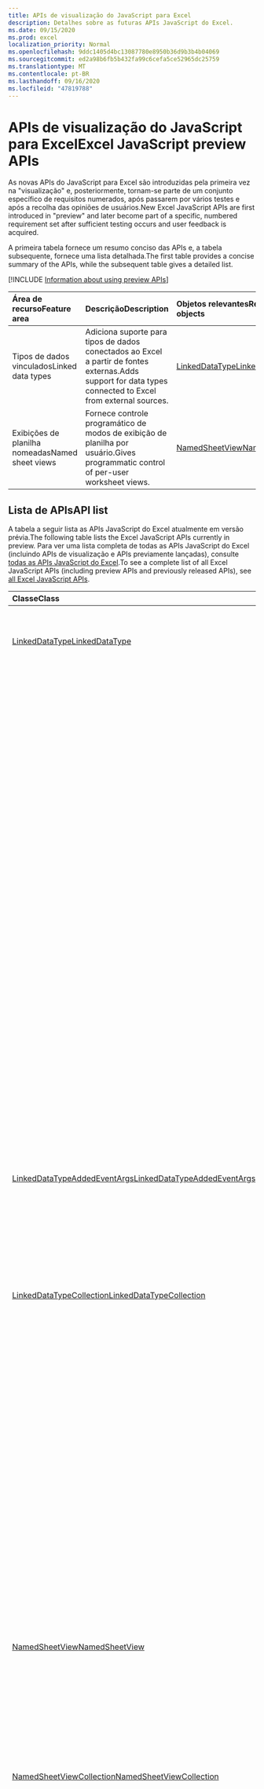 ```yaml
---
title: APIs de visualização do JavaScript para Excel
description: Detalhes sobre as futuras APIs JavaScript do Excel.
ms.date: 09/15/2020
ms.prod: excel
localization_priority: Normal
ms.openlocfilehash: 9ddc1405d4bc13087780e8950b36d9b3b4b04069
ms.sourcegitcommit: ed2a98b6fb5b432fa99c6cefa5ce52965dc25759
ms.translationtype: MT
ms.contentlocale: pt-BR
ms.lasthandoff: 09/16/2020
ms.locfileid: "47819788"
---
```

# <a name="excel-javascript-preview-apis"></a><span data-ttu-id="e9eeb-103">APIs de visualização do JavaScript para Excel</span><span class="sxs-lookup"><span data-stu-id="e9eeb-103">Excel JavaScript preview APIs</span></span>

<span data-ttu-id="e9eeb-104">As novas APIs do JavaScript para Excel são introduzidas pela primeira vez na "visualização" e, posteriormente, tornam-se parte de um conjunto específico de requisitos numerados, após passarem por vários testes e após a recolha das opiniões de usuários.</span><span class="sxs-lookup"><span data-stu-id="e9eeb-104">New Excel JavaScript APIs are first introduced in "preview" and later become part of a specific, numbered requirement set after sufficient testing occurs and user feedback is acquired.</span></span>

<span data-ttu-id="e9eeb-105">A primeira tabela fornece um resumo conciso das APIs e, a tabela subsequente, fornece uma lista detalhada.</span><span class="sxs-lookup"><span data-stu-id="e9eeb-105">The first table provides a concise summary of the APIs, while the subsequent table gives a detailed list.</span></span>

[!INCLUDE [Information about using preview APIs](../../includes/using-preview-apis-host.md)]

| <span data-ttu-id="e9eeb-106">Área de recurso</span><span class="sxs-lookup"><span data-stu-id="e9eeb-106">Feature area</span></span> | <span data-ttu-id="e9eeb-107">Descrição</span><span class="sxs-lookup"><span data-stu-id="e9eeb-107">Description</span></span> | <span data-ttu-id="e9eeb-108">Objetos relevantes</span><span class="sxs-lookup"><span data-stu-id="e9eeb-108">Relevant objects</span></span> |
|:--- |:--- |:--- |
| <span data-ttu-id="e9eeb-109">Tipos de dados vinculados</span><span class="sxs-lookup"><span data-stu-id="e9eeb-109">Linked data types</span></span> | <span data-ttu-id="e9eeb-110">Adiciona suporte para tipos de dados conectados ao Excel a partir de fontes externas.</span><span class="sxs-lookup"><span data-stu-id="e9eeb-110">Adds support for data types connected to Excel from external sources.</span></span> | [<span data-ttu-id="e9eeb-111">LinkedDataType</span><span class="sxs-lookup"><span data-stu-id="e9eeb-111">LinkedDataType</span></span>](/javascript/api/excel/excel.linkeddatatype)|
| <span data-ttu-id="e9eeb-112">Exibições de planilha nomeadas</span><span class="sxs-lookup"><span data-stu-id="e9eeb-112">Named sheet views</span></span> | <span data-ttu-id="e9eeb-113">Fornece controle programático de modos de exibição de planilha por usuário.</span><span class="sxs-lookup"><span data-stu-id="e9eeb-113">Gives programmatic control of per-user worksheet views.</span></span> | [<span data-ttu-id="e9eeb-114">NamedSheetView</span><span class="sxs-lookup"><span data-stu-id="e9eeb-114">NamedSheetView</span></span>](/javascript/api/excel/excel.namedsheetview) |

## <a name="api-list"></a><span data-ttu-id="e9eeb-115">Lista de APIs</span><span class="sxs-lookup"><span data-stu-id="e9eeb-115">API list</span></span>

<span data-ttu-id="e9eeb-116">A tabela a seguir lista as APIs JavaScript do Excel atualmente em versão prévia.</span><span class="sxs-lookup"><span data-stu-id="e9eeb-116">The following table lists the Excel JavaScript APIs currently in preview.</span></span> <span data-ttu-id="e9eeb-117">Para ver uma lista completa de todas as APIs JavaScript do Excel (incluindo APIs de visualização e APIs previamente lançadas), consulte [todas as APIs JavaScript do Excel](/javascript/api/excel?view=excel-js-preview&preserve-view=true).</span><span class="sxs-lookup"><span data-stu-id="e9eeb-117">To see a complete list of all Excel JavaScript APIs (including preview APIs and previously released APIs), see [all Excel JavaScript APIs](/javascript/api/excel?view=excel-js-preview&preserve-view=true).</span></span>

| <span data-ttu-id="e9eeb-118">Classe</span><span class="sxs-lookup"><span data-stu-id="e9eeb-118">Class</span></span> | <span data-ttu-id="e9eeb-119">Campos</span><span class="sxs-lookup"><span data-stu-id="e9eeb-119">Fields</span></span> | <span data-ttu-id="e9eeb-120">Descrição</span><span class="sxs-lookup"><span data-stu-id="e9eeb-120">Description</span></span> |
|:---|:---|:---|
|[<span data-ttu-id="e9eeb-121">LinkedDataType</span><span class="sxs-lookup"><span data-stu-id="e9eeb-121">LinkedDataType</span></span>](/javascript/api/excel/excel.linkeddatatype)|[<span data-ttu-id="e9eeb-122">DataProvider</span><span class="sxs-lookup"><span data-stu-id="e9eeb-122">dataProvider</span></span>](/javascript/api/excel/excel.linkeddatatype#dataprovider)|<span data-ttu-id="e9eeb-123">O nome do provedor de dados para o tipo de dados vinculados.</span><span class="sxs-lookup"><span data-stu-id="e9eeb-123">The name of the data provider for the linked data type.</span></span> <span data-ttu-id="e9eeb-124">Isso pode ser alterado quando as informações são recuperadas do serviço.</span><span class="sxs-lookup"><span data-stu-id="e9eeb-124">This may change when information is retrieved from the service.</span></span>|
||[<span data-ttu-id="e9eeb-125">lastRefreshed</span><span class="sxs-lookup"><span data-stu-id="e9eeb-125">lastRefreshed</span></span>](/javascript/api/excel/excel.linkeddatatype#lastrefreshed)|<span data-ttu-id="e9eeb-126">A data e a hora da zona de tempo local desde que a pasta de trabalho foi aberta quando o tipo de dados vinculados foi atualizado pela última vez.</span><span class="sxs-lookup"><span data-stu-id="e9eeb-126">The local time-zone date and time since the workbook was opened when the linked data type was last refreshed.</span></span>|
||[<span data-ttu-id="e9eeb-127">name</span><span class="sxs-lookup"><span data-stu-id="e9eeb-127">name</span></span>](/javascript/api/excel/excel.linkeddatatype#name)|<span data-ttu-id="e9eeb-128">O nome do tipo de dados vinculados.</span><span class="sxs-lookup"><span data-stu-id="e9eeb-128">The name of the linked data type.</span></span> <span data-ttu-id="e9eeb-129">Isso pode ser alterado quando as informações são recuperadas do serviço.</span><span class="sxs-lookup"><span data-stu-id="e9eeb-129">This may change when information is retrieved from the service.</span></span>|
||[<span data-ttu-id="e9eeb-130">periodicRefreshInterval</span><span class="sxs-lookup"><span data-stu-id="e9eeb-130">periodicRefreshInterval</span></span>](/javascript/api/excel/excel.linkeddatatype#periodicrefreshinterval)|<span data-ttu-id="e9eeb-131">A frequência, em segundos, em que o tipo de dados vinculado é atualizado, se `refreshMode` estiver definido como "periódico".</span><span class="sxs-lookup"><span data-stu-id="e9eeb-131">The frequency, in seconds, at which the linked data type is refreshed if `refreshMode` is set to "Periodic".</span></span>|
||[<span data-ttu-id="e9eeb-132">RefreshMode</span><span class="sxs-lookup"><span data-stu-id="e9eeb-132">refreshMode</span></span>](/javascript/api/excel/excel.linkeddatatype#refreshmode)|<span data-ttu-id="e9eeb-133">O mecanismo pelo qual os dados para o tipo de dados vinculados são recuperados.</span><span class="sxs-lookup"><span data-stu-id="e9eeb-133">The mechanism by which the data for the linked data type is retrieved.</span></span>|
||[<span data-ttu-id="e9eeb-134">serviceId</span><span class="sxs-lookup"><span data-stu-id="e9eeb-134">serviceId</span></span>](/javascript/api/excel/excel.linkeddatatype#serviceid)|<span data-ttu-id="e9eeb-135">A identificação exclusiva do tipo de dados vinculados.</span><span class="sxs-lookup"><span data-stu-id="e9eeb-135">The unique id of the linked data type.</span></span>|
||[<span data-ttu-id="e9eeb-136">supportedRefreshModes</span><span class="sxs-lookup"><span data-stu-id="e9eeb-136">supportedRefreshModes</span></span>](/javascript/api/excel/excel.linkeddatatype#supportedrefreshmodes)|<span data-ttu-id="e9eeb-137">Retorna uma matriz com todos os modos de atualização compatíveis com o tipo de dados vinculados.</span><span class="sxs-lookup"><span data-stu-id="e9eeb-137">Returns an array with all the refresh modes supported by the linked data type.</span></span> <span data-ttu-id="e9eeb-138">O conteúdo da matriz pode ser alterado quando as informações são recuperadas do serviço.</span><span class="sxs-lookup"><span data-stu-id="e9eeb-138">The contents of the array may change when information is retrieved from the service.</span></span>|
||[<span data-ttu-id="e9eeb-139">requestRefresh()</span><span class="sxs-lookup"><span data-stu-id="e9eeb-139">requestRefresh()</span></span>](/javascript/api/excel/excel.linkeddatatype#requestrefresh--)|<span data-ttu-id="e9eeb-140">Faz uma solicitação para atualizar o tipo de dados vinculados.</span><span class="sxs-lookup"><span data-stu-id="e9eeb-140">Makes a request to refresh the linked data type.</span></span> <span data-ttu-id="e9eeb-141">Se o serviço estiver ocupado ou temporariamente inacessível, a solicitação não será atendida.</span><span class="sxs-lookup"><span data-stu-id="e9eeb-141">If the service is busy or otherwise temporarily inaccessible, the request will not be fulfilled.</span></span>|
||[<span data-ttu-id="e9eeb-142">requestSetRefreshMode (RefreshMode: Excel. LinkedDataTypeRefreshMode)</span><span class="sxs-lookup"><span data-stu-id="e9eeb-142">requestSetRefreshMode(refreshMode: Excel.LinkedDataTypeRefreshMode)</span></span>](/javascript/api/excel/excel.linkeddatatype#requestsetrefreshmode-refreshmode-)|<span data-ttu-id="e9eeb-143">Faz uma solicitação para alterar o modo de atualização para esse tipo de dados vinculados.</span><span class="sxs-lookup"><span data-stu-id="e9eeb-143">Makes a request to change the refresh mode for this linked data type.</span></span>|
|[<span data-ttu-id="e9eeb-144">LinkedDataTypeAddedEventArgs</span><span class="sxs-lookup"><span data-stu-id="e9eeb-144">LinkedDataTypeAddedEventArgs</span></span>](/javascript/api/excel/excel.linkeddatatypeaddedeventargs)|[<span data-ttu-id="e9eeb-145">serviceId</span><span class="sxs-lookup"><span data-stu-id="e9eeb-145">serviceId</span></span>](/javascript/api/excel/excel.linkeddatatypeaddedeventargs#serviceid)|<span data-ttu-id="e9eeb-146">A identificação exclusiva do novo tipo de dados vinculados.</span><span class="sxs-lookup"><span data-stu-id="e9eeb-146">The unique id of the new linked data type.</span></span>|
||[<span data-ttu-id="e9eeb-147">source</span><span class="sxs-lookup"><span data-stu-id="e9eeb-147">source</span></span>](/javascript/api/excel/excel.linkeddatatypeaddedeventargs#source)|<span data-ttu-id="e9eeb-148">Obtém a origem do evento.</span><span class="sxs-lookup"><span data-stu-id="e9eeb-148">Gets the source of the event.</span></span> <span data-ttu-id="e9eeb-149">Para saber detalhes, confira Excel.EventSource.</span><span class="sxs-lookup"><span data-stu-id="e9eeb-149">See Excel.EventSource for details.</span></span>|
||[<span data-ttu-id="e9eeb-150">tipo</span><span class="sxs-lookup"><span data-stu-id="e9eeb-150">type</span></span>](/javascript/api/excel/excel.linkeddatatypeaddedeventargs#type)|<span data-ttu-id="e9eeb-151">Obtém o tipo do evento.</span><span class="sxs-lookup"><span data-stu-id="e9eeb-151">Gets the type of the event.</span></span> <span data-ttu-id="e9eeb-152">Para saber detalhes, confira Excel.EventType.</span><span class="sxs-lookup"><span data-stu-id="e9eeb-152">See Excel.EventType for details.</span></span>|
|[<span data-ttu-id="e9eeb-153">LinkedDataTypeCollection</span><span class="sxs-lookup"><span data-stu-id="e9eeb-153">LinkedDataTypeCollection</span></span>](/javascript/api/excel/excel.linkeddatatypecollection)|[<span data-ttu-id="e9eeb-154">getCount()</span><span class="sxs-lookup"><span data-stu-id="e9eeb-154">getCount()</span></span>](/javascript/api/excel/excel.linkeddatatypecollection#getcount--)|<span data-ttu-id="e9eeb-155">Obtém o número de tipos de dados vinculados na coleção.</span><span class="sxs-lookup"><span data-stu-id="e9eeb-155">Gets the number of linked data types in the collection.</span></span>|
||[<span data-ttu-id="e9eeb-156">getItem (Key: Number)</span><span class="sxs-lookup"><span data-stu-id="e9eeb-156">getItem(key: number)</span></span>](/javascript/api/excel/excel.linkeddatatypecollection#getitem-key-)|<span data-ttu-id="e9eeb-157">Obtém um tipo de dados vinculado por ID de serviço.</span><span class="sxs-lookup"><span data-stu-id="e9eeb-157">Gets a linked data type by service id.</span></span>|
||[<span data-ttu-id="e9eeb-158">getItemAt(index: number)</span><span class="sxs-lookup"><span data-stu-id="e9eeb-158">getItemAt(index: number)</span></span>](/javascript/api/excel/excel.linkeddatatypecollection#getitemat-index-)|<span data-ttu-id="e9eeb-159">Obtém um tipo de dados vinculado por seu índice na coleção.</span><span class="sxs-lookup"><span data-stu-id="e9eeb-159">Gets a linked data type by its index in the collection.</span></span>|
||[<span data-ttu-id="e9eeb-160">getItemOrNullObject (Key: Number)</span><span class="sxs-lookup"><span data-stu-id="e9eeb-160">getItemOrNullObject(key: number)</span></span>](/javascript/api/excel/excel.linkeddatatypecollection#getitemornullobject-key-)|<span data-ttu-id="e9eeb-161">Obtém um tipo de dados vinculado por ID.</span><span class="sxs-lookup"><span data-stu-id="e9eeb-161">Gets a linked data type by ID.</span></span> <span data-ttu-id="e9eeb-162">Se o tipo de dados vinculado não existir, um objeto com sua `isNullObject` propriedade definida como `true` .</span><span class="sxs-lookup"><span data-stu-id="e9eeb-162">If the linked data type does not exist, an object with its `isNullObject` property set to `true`.</span></span> <span data-ttu-id="e9eeb-163">Para obter mais informações, consulte {@link https://docs.microsoft.com/office/dev/add-ins/develop/application-specific-api-model#ornullobject-methods-and-properties</span><span class="sxs-lookup"><span data-stu-id="e9eeb-163">For further information, see {@link https://docs.microsoft.com/office/dev/add-ins/develop/application-specific-api-model#ornullobject-methods-and-properties</span></span> | <span data-ttu-id="e9eeb-164">\* Métodos e propriedades do OrNullObject}.</span><span class="sxs-lookup"><span data-stu-id="e9eeb-164">\*OrNullObject methods and properties}.</span></span>|
||[<span data-ttu-id="e9eeb-165">items</span><span class="sxs-lookup"><span data-stu-id="e9eeb-165">items</span></span>](/javascript/api/excel/excel.linkeddatatypecollection#items)|<span data-ttu-id="e9eeb-166">Obtém os itens filhos carregados nesta coleção.</span><span class="sxs-lookup"><span data-stu-id="e9eeb-166">Gets the loaded child items in this collection.</span></span>|
||[<span data-ttu-id="e9eeb-167">requestRefreshAll()</span><span class="sxs-lookup"><span data-stu-id="e9eeb-167">requestRefreshAll()</span></span>](/javascript/api/excel/excel.linkeddatatypecollection#requestrefreshall--)|<span data-ttu-id="e9eeb-168">Faz uma solicitação para atualizar todos os tipos de dados vinculados na coleção.</span><span class="sxs-lookup"><span data-stu-id="e9eeb-168">Makes a request to refresh all the linked data types in the collection.</span></span>|
|[<span data-ttu-id="e9eeb-169">NamedSheetView</span><span class="sxs-lookup"><span data-stu-id="e9eeb-169">NamedSheetView</span></span>](/javascript/api/excel/excel.namedsheetview)|[<span data-ttu-id="e9eeb-170">activate()</span><span class="sxs-lookup"><span data-stu-id="e9eeb-170">activate()</span></span>](/javascript/api/excel/excel.namedsheetview#activate--)|<span data-ttu-id="e9eeb-171">Ativa este modo de exibição de planilha.</span><span class="sxs-lookup"><span data-stu-id="e9eeb-171">Activates this sheet view.</span></span> <span data-ttu-id="e9eeb-172">Isso equivale a usar "mudar para" na interface do usuário do Excel.</span><span class="sxs-lookup"><span data-stu-id="e9eeb-172">This is equivalent to using "Switch To" in the Excel UI.</span></span>|
||[<span data-ttu-id="e9eeb-173">delete()</span><span class="sxs-lookup"><span data-stu-id="e9eeb-173">delete()</span></span>](/javascript/api/excel/excel.namedsheetview#delete--)|<span data-ttu-id="e9eeb-174">Remove o modo de exibição de planilha da planilha.</span><span class="sxs-lookup"><span data-stu-id="e9eeb-174">Removes the sheet view from the worksheet.</span></span>|
||[<span data-ttu-id="e9eeb-175">Duplicate (Name?: String)</span><span class="sxs-lookup"><span data-stu-id="e9eeb-175">duplicate(name?: string)</span></span>](/javascript/api/excel/excel.namedsheetview#duplicate-name-)|<span data-ttu-id="e9eeb-176">Cria uma cópia deste modo de exibição de planilha.</span><span class="sxs-lookup"><span data-stu-id="e9eeb-176">Creates a copy of this sheet view.</span></span>|
||[<span data-ttu-id="e9eeb-177">name</span><span class="sxs-lookup"><span data-stu-id="e9eeb-177">name</span></span>](/javascript/api/excel/excel.namedsheetview#name)|<span data-ttu-id="e9eeb-178">Obtém ou define o nome do modo de exibição de planilha.</span><span class="sxs-lookup"><span data-stu-id="e9eeb-178">Gets or sets the name of the sheet view.</span></span>|
|[<span data-ttu-id="e9eeb-179">NamedSheetViewCollection</span><span class="sxs-lookup"><span data-stu-id="e9eeb-179">NamedSheetViewCollection</span></span>](/javascript/api/excel/excel.namedsheetviewcollection)|[<span data-ttu-id="e9eeb-180">add(name: string)</span><span class="sxs-lookup"><span data-stu-id="e9eeb-180">add(name: string)</span></span>](/javascript/api/excel/excel.namedsheetviewcollection#add-name-)|<span data-ttu-id="e9eeb-181">Cria um novo modo de exibição de planilha com o nome fornecido.</span><span class="sxs-lookup"><span data-stu-id="e9eeb-181">Creates a new sheet view with the given name.</span></span>|
||[<span data-ttu-id="e9eeb-182">enterTemporary()</span><span class="sxs-lookup"><span data-stu-id="e9eeb-182">enterTemporary()</span></span>](/javascript/api/excel/excel.namedsheetviewcollection#entertemporary--)|<span data-ttu-id="e9eeb-183">Cria e ativa um novo modo de exibição de planilha temporária.</span><span class="sxs-lookup"><span data-stu-id="e9eeb-183">Creates and activates a new temporary sheet view.</span></span>|
||[<span data-ttu-id="e9eeb-184">Exit ()</span><span class="sxs-lookup"><span data-stu-id="e9eeb-184">exit()</span></span>](/javascript/api/excel/excel.namedsheetviewcollection#exit--)|<span data-ttu-id="e9eeb-185">Sai do modo de exibição de planilha ativo no momento.</span><span class="sxs-lookup"><span data-stu-id="e9eeb-185">Exits the currently active sheet view.</span></span>|
||[<span data-ttu-id="e9eeb-186">getactive ()</span><span class="sxs-lookup"><span data-stu-id="e9eeb-186">getActive()</span></span>](/javascript/api/excel/excel.namedsheetviewcollection#getactive--)|<span data-ttu-id="e9eeb-187">Obtém o modo de exibição de planilha atualmente ativo da planilha.</span><span class="sxs-lookup"><span data-stu-id="e9eeb-187">Gets the worksheet's currently active sheet view.</span></span>|
||[<span data-ttu-id="e9eeb-188">getCount()</span><span class="sxs-lookup"><span data-stu-id="e9eeb-188">getCount()</span></span>](/javascript/api/excel/excel.namedsheetviewcollection#getcount--)|<span data-ttu-id="e9eeb-189">Obtém o número de modos de exibição de planilha nesta planilha.</span><span class="sxs-lookup"><span data-stu-id="e9eeb-189">Gets the number of sheet views in this worksheet.</span></span>|
||[<span data-ttu-id="e9eeb-190">getItem(key: string)</span><span class="sxs-lookup"><span data-stu-id="e9eeb-190">getItem(key: string)</span></span>](/javascript/api/excel/excel.namedsheetviewcollection#getitem-key-)|<span data-ttu-id="e9eeb-191">Obtém um modo de exibição de planilha usando seu nome.</span><span class="sxs-lookup"><span data-stu-id="e9eeb-191">Gets a sheet view using its name.</span></span>|
||[<span data-ttu-id="e9eeb-192">getItemAt(index: number)</span><span class="sxs-lookup"><span data-stu-id="e9eeb-192">getItemAt(index: number)</span></span>](/javascript/api/excel/excel.namedsheetviewcollection#getitemat-index-)|<span data-ttu-id="e9eeb-193">Obtém um modo de exibição de planilha por seu índice na coleção.</span><span class="sxs-lookup"><span data-stu-id="e9eeb-193">Gets a sheet view by its index in the collection.</span></span>|
||[<span data-ttu-id="e9eeb-194">items</span><span class="sxs-lookup"><span data-stu-id="e9eeb-194">items</span></span>](/javascript/api/excel/excel.namedsheetviewcollection#items)|<span data-ttu-id="e9eeb-195">Obtém os itens filhos carregados nesta coleção.</span><span class="sxs-lookup"><span data-stu-id="e9eeb-195">Gets the loaded child items in this collection.</span></span>|
|[<span data-ttu-id="e9eeb-196">PivotLayout</span><span class="sxs-lookup"><span data-stu-id="e9eeb-196">PivotLayout</span></span>](/javascript/api/excel/excel.pivotlayout)|[<span data-ttu-id="e9eeb-197">altTextDescription</span><span class="sxs-lookup"><span data-stu-id="e9eeb-197">altTextDescription</span></span>](/javascript/api/excel/excel.pivotlayout#alttextdescription)|<span data-ttu-id="e9eeb-198">A descrição de texto alt da tabela dinâmica.</span><span class="sxs-lookup"><span data-stu-id="e9eeb-198">The alt text description of the PivotTable.</span></span>|
||[<span data-ttu-id="e9eeb-199">altTextTitle</span><span class="sxs-lookup"><span data-stu-id="e9eeb-199">altTextTitle</span></span>](/javascript/api/excel/excel.pivotlayout#alttexttitle)|<span data-ttu-id="e9eeb-200">O título do texto alt da tabela dinâmica.</span><span class="sxs-lookup"><span data-stu-id="e9eeb-200">The alt text title of the PivotTable.</span></span>|
||[<span data-ttu-id="e9eeb-201">displayBlankLineAfterEachItem (exibição: Boolean)</span><span class="sxs-lookup"><span data-stu-id="e9eeb-201">displayBlankLineAfterEachItem(display: boolean)</span></span>](/javascript/api/excel/excel.pivotlayout#displayblanklineaftereachitem-display-)|<span data-ttu-id="e9eeb-202">Define se deve ou não exibir uma linha em branco após cada item.</span><span class="sxs-lookup"><span data-stu-id="e9eeb-202">Sets whether or not to display a blank line after each item.</span></span> <span data-ttu-id="e9eeb-203">Isso é definido no nível global para a tabela dinâmica e aplicado a campos PivotFields individuais.</span><span class="sxs-lookup"><span data-stu-id="e9eeb-203">This is set at the global level for the PivotTable and applied to individual PivotFields.</span></span>|
||[<span data-ttu-id="e9eeb-204">emptyCellText</span><span class="sxs-lookup"><span data-stu-id="e9eeb-204">emptyCellText</span></span>](/javascript/api/excel/excel.pivotlayout#emptycelltext)|<span data-ttu-id="e9eeb-205">O texto que é preenchido automaticamente em qualquer célula vazia da tabela dinâmica se `fillEmptyCells == true` .</span><span class="sxs-lookup"><span data-stu-id="e9eeb-205">The text that is automatically filled into any empty cell in the PivotTable if `fillEmptyCells == true`.</span></span>|
||[<span data-ttu-id="e9eeb-206">fillEmptyCells</span><span class="sxs-lookup"><span data-stu-id="e9eeb-206">fillEmptyCells</span></span>](/javascript/api/excel/excel.pivotlayout#fillemptycells)|<span data-ttu-id="e9eeb-207">Especifica se as células vazias da tabela dinâmica devem ser preenchidas com o `emptyCellText` .</span><span class="sxs-lookup"><span data-stu-id="e9eeb-207">Specifies whether empty cells in the PivotTable should be populated with the `emptyCellText`.</span></span> <span data-ttu-id="e9eeb-208">False por padrão.</span><span class="sxs-lookup"><span data-stu-id="e9eeb-208">False by default.</span></span>|
||[<span data-ttu-id="e9eeb-209">getCell(dataHierarchy: DataPivotHierarchy \| string, rowItems: Array<PivotItem \| string>, columnItems: Array<PivotItem \| string>)</span><span class="sxs-lookup"><span data-stu-id="e9eeb-209">getCell(dataHierarchy: DataPivotHierarchy \| string, rowItems: Array<PivotItem \| string>, columnItems: Array<PivotItem \| string>)</span></span>](/javascript/api/excel/excel.pivotlayout#getcell-datahierarchy--rowitems--columnitems-)|<span data-ttu-id="e9eeb-210">Obtém uma célula exclusiva na tabela dinâmica com base em uma hierarquia de dados, bem como os itens de linha e coluna de suas respectivas hierarquias.</span><span class="sxs-lookup"><span data-stu-id="e9eeb-210">Gets a unique cell in the PivotTable based on a data hierarchy and the row and column items of their respective hierarchies.</span></span> <span data-ttu-id="e9eeb-211">A célula retornada é a interseção da linha e coluna fornecidas que contém os dados da hierarquia especificada.</span><span class="sxs-lookup"><span data-stu-id="e9eeb-211">The returned cell is the intersection of the given row and column that contains the data from the given hierarchy.</span></span> <span data-ttu-id="e9eeb-212">Esse método é o inverso de chamar getPivotItems e getDataHierarchy em uma célula específica.</span><span class="sxs-lookup"><span data-stu-id="e9eeb-212">This method is the inverse of calling getPivotItems and getDataHierarchy on a particular cell.</span></span>|
||[<span data-ttu-id="e9eeb-213">repeatAllItemLabels (repeatLabels: Boolean)</span><span class="sxs-lookup"><span data-stu-id="e9eeb-213">repeatAllItemLabels(repeatLabels: boolean)</span></span>](/javascript/api/excel/excel.pivotlayout#repeatallitemlabels-repeatlabels-)|<span data-ttu-id="e9eeb-214">Define a configuração "repetir todos os rótulos de item" em todos os campos da tabela dinâmica.</span><span class="sxs-lookup"><span data-stu-id="e9eeb-214">Sets the "repeat all item labels" setting across all fields in the PivotTable.</span></span>|
||[<span data-ttu-id="e9eeb-215">setStyle (Style: String \| pivotstyle \| BuiltInPivotTableStyle)</span><span class="sxs-lookup"><span data-stu-id="e9eeb-215">setStyle(style: string \| PivotTableStyle \| BuiltInPivotTableStyle)</span></span>](/javascript/api/excel/excel.pivotlayout#setstyle-style-)|<span data-ttu-id="e9eeb-216">Define o estilo aplicado à tabela dinâmica.</span><span class="sxs-lookup"><span data-stu-id="e9eeb-216">Sets the style applied to the PivotTable.</span></span>|
||[<span data-ttu-id="e9eeb-217">showFieldHeaders</span><span class="sxs-lookup"><span data-stu-id="e9eeb-217">showFieldHeaders</span></span>](/javascript/api/excel/excel.pivotlayout#showfieldheaders)|<span data-ttu-id="e9eeb-218">Especifica se a tabela dinâmica exibe cabeçalhos de campos (legendas de campos e suspensas de filtro).</span><span class="sxs-lookup"><span data-stu-id="e9eeb-218">Specifies whether the PivotTable displays field headers (field captions and filter drop-downs).</span></span>|
|[<span data-ttu-id="e9eeb-219">PivotTable</span><span class="sxs-lookup"><span data-stu-id="e9eeb-219">PivotTable</span></span>](/javascript/api/excel/excel.pivottable)|[<span data-ttu-id="e9eeb-220">refreshOnOpen</span><span class="sxs-lookup"><span data-stu-id="e9eeb-220">refreshOnOpen</span></span>](/javascript/api/excel/excel.pivottable#refreshonopen)|<span data-ttu-id="e9eeb-221">Especifica se a tabela dinâmica é atualizada quando a pasta de trabalho é aberta.</span><span class="sxs-lookup"><span data-stu-id="e9eeb-221">Specifies whether the PivotTable refreshes when the workbook opens.</span></span> <span data-ttu-id="e9eeb-222">Corresponde à configuração "atualizar ao carregar" na interface do usuário.</span><span class="sxs-lookup"><span data-stu-id="e9eeb-222">Corresponds to "Refresh on load" setting in the UI.</span></span>|
|[<span data-ttu-id="e9eeb-223">Range</span><span class="sxs-lookup"><span data-stu-id="e9eeb-223">Range</span></span>](/javascript/api/excel/excel.range)|[<span data-ttu-id="e9eeb-224">getMergedAreas()</span><span class="sxs-lookup"><span data-stu-id="e9eeb-224">getMergedAreas()</span></span>](/javascript/api/excel/excel.range#getmergedareas--)|<span data-ttu-id="e9eeb-225">Retorna um `RangeAreas` objeto que representa as áreas mescladas neste intervalo.</span><span class="sxs-lookup"><span data-stu-id="e9eeb-225">Returns a `RangeAreas` object that represents the merged areas in this range.</span></span> <span data-ttu-id="e9eeb-226">Observe que, se a contagem de áreas mescladas neste intervalo for maior que 512, a API falhará ao retornar o resultado.</span><span class="sxs-lookup"><span data-stu-id="e9eeb-226">Note that if the merged areas count in this range is more than 512, the API will fail to return the result.</span></span>|
||[<span data-ttu-id="e9eeb-227">getprecedentes ()</span><span class="sxs-lookup"><span data-stu-id="e9eeb-227">getPrecedents()</span></span>](/javascript/api/excel/excel.range#getprecedents--)|<span data-ttu-id="e9eeb-228">Retorna um `WorkbookRangeAreas` objeto que representa o intervalo que contém todos os precedentes de uma célula na mesma planilha ou em várias planilhas.</span><span class="sxs-lookup"><span data-stu-id="e9eeb-228">Returns a `WorkbookRangeAreas` object that represents the range containing all the precedents of a cell in same worksheet or in multiple worksheets.</span></span>|
|[<span data-ttu-id="e9eeb-229">RefreshModeChangedEventArgs</span><span class="sxs-lookup"><span data-stu-id="e9eeb-229">RefreshModeChangedEventArgs</span></span>](/javascript/api/excel/excel.refreshmodechangedeventargs)|[<span data-ttu-id="e9eeb-230">RefreshMode</span><span class="sxs-lookup"><span data-stu-id="e9eeb-230">refreshMode</span></span>](/javascript/api/excel/excel.refreshmodechangedeventargs#refreshmode)|<span data-ttu-id="e9eeb-231">O modo de atualização do tipo de dados vinculado.</span><span class="sxs-lookup"><span data-stu-id="e9eeb-231">The linked data type refresh mode.</span></span>|
||[<span data-ttu-id="e9eeb-232">serviceId</span><span class="sxs-lookup"><span data-stu-id="e9eeb-232">serviceId</span></span>](/javascript/api/excel/excel.refreshmodechangedeventargs#serviceid)|<span data-ttu-id="e9eeb-233">A identificação exclusiva do objeto cujo modo de atualização foi alterado.</span><span class="sxs-lookup"><span data-stu-id="e9eeb-233">The unique id of the object whose refresh mode was changed.</span></span>|
||[<span data-ttu-id="e9eeb-234">source</span><span class="sxs-lookup"><span data-stu-id="e9eeb-234">source</span></span>](/javascript/api/excel/excel.refreshmodechangedeventargs#source)|<span data-ttu-id="e9eeb-235">Obtém a origem do evento.</span><span class="sxs-lookup"><span data-stu-id="e9eeb-235">Gets the source of the event.</span></span> <span data-ttu-id="e9eeb-236">Para saber detalhes, confira Excel.EventSource.</span><span class="sxs-lookup"><span data-stu-id="e9eeb-236">See Excel.EventSource for details.</span></span>|
||[<span data-ttu-id="e9eeb-237">tipo</span><span class="sxs-lookup"><span data-stu-id="e9eeb-237">type</span></span>](/javascript/api/excel/excel.refreshmodechangedeventargs#type)|<span data-ttu-id="e9eeb-238">Obtém o tipo do evento.</span><span class="sxs-lookup"><span data-stu-id="e9eeb-238">Gets the type of the event.</span></span> <span data-ttu-id="e9eeb-239">Para saber detalhes, confira Excel.EventType.</span><span class="sxs-lookup"><span data-stu-id="e9eeb-239">See Excel.EventType for details.</span></span>|
|[<span data-ttu-id="e9eeb-240">RefreshRequestCompletedEventArgs</span><span class="sxs-lookup"><span data-stu-id="e9eeb-240">RefreshRequestCompletedEventArgs</span></span>](/javascript/api/excel/excel.refreshrequestcompletedeventargs)|[<span data-ttu-id="e9eeb-241">atualizado</span><span class="sxs-lookup"><span data-stu-id="e9eeb-241">refreshed</span></span>](/javascript/api/excel/excel.refreshrequestcompletedeventargs#refreshed)|<span data-ttu-id="e9eeb-242">Indica se a solicitação para atualizar foi bem-sucedida.</span><span class="sxs-lookup"><span data-stu-id="e9eeb-242">Indicates if the request to refresh was successful.</span></span>|
||[<span data-ttu-id="e9eeb-243">serviceId</span><span class="sxs-lookup"><span data-stu-id="e9eeb-243">serviceId</span></span>](/javascript/api/excel/excel.refreshrequestcompletedeventargs#serviceid)|<span data-ttu-id="e9eeb-244">A identificação exclusiva do objeto cuja solicitação de atualização foi concluída.</span><span class="sxs-lookup"><span data-stu-id="e9eeb-244">The unique id of the object whose refresh request was completed.</span></span>|
||[<span data-ttu-id="e9eeb-245">source</span><span class="sxs-lookup"><span data-stu-id="e9eeb-245">source</span></span>](/javascript/api/excel/excel.refreshrequestcompletedeventargs#source)|<span data-ttu-id="e9eeb-246">Obtém a origem do evento.</span><span class="sxs-lookup"><span data-stu-id="e9eeb-246">Gets the source of the event.</span></span> <span data-ttu-id="e9eeb-247">Para saber detalhes, confira Excel.EventSource.</span><span class="sxs-lookup"><span data-stu-id="e9eeb-247">See Excel.EventSource for details.</span></span>|
||[<span data-ttu-id="e9eeb-248">tipo</span><span class="sxs-lookup"><span data-stu-id="e9eeb-248">type</span></span>](/javascript/api/excel/excel.refreshrequestcompletedeventargs#type)|<span data-ttu-id="e9eeb-249">Obtém o tipo do evento.</span><span class="sxs-lookup"><span data-stu-id="e9eeb-249">Gets the type of the event.</span></span> <span data-ttu-id="e9eeb-250">Para saber detalhes, confira Excel.EventType.</span><span class="sxs-lookup"><span data-stu-id="e9eeb-250">See Excel.EventType for details.</span></span>|
||[<span data-ttu-id="e9eeb-251">alerta</span><span class="sxs-lookup"><span data-stu-id="e9eeb-251">warnings</span></span>](/javascript/api/excel/excel.refreshrequestcompletedeventargs#warnings)|<span data-ttu-id="e9eeb-252">Uma matriz que contém quaisquer avisos gerados a partir da solicitação de atualização.</span><span class="sxs-lookup"><span data-stu-id="e9eeb-252">An array that contains any warnings generated from the refresh request.</span></span>|
|[<span data-ttu-id="e9eeb-253">ShapeCollection</span><span class="sxs-lookup"><span data-stu-id="e9eeb-253">ShapeCollection</span></span>](/javascript/api/excel/excel.shapecollection)|[<span data-ttu-id="e9eeb-254">addSvg(xml: string)</span><span class="sxs-lookup"><span data-stu-id="e9eeb-254">addSvg(xml: string)</span></span>](/javascript/api/excel/excel.shapecollection#addsvg-xml-)|<span data-ttu-id="e9eeb-255">Cria um gráfico vetorial escalável (SVG) de uma cadeia de caracteres XML e a adiciona à planilha.</span><span class="sxs-lookup"><span data-stu-id="e9eeb-255">Creates a scalable vector graphic (SVG) from an XML string and adds it to the worksheet.</span></span> <span data-ttu-id="e9eeb-256">Retorna um objeto Shape que representa a nova imagem.</span><span class="sxs-lookup"><span data-stu-id="e9eeb-256">Returns a Shape object that represents the new image.</span></span>|
|[<span data-ttu-id="e9eeb-257">Segmentação de dados</span><span class="sxs-lookup"><span data-stu-id="e9eeb-257">Slicer</span></span>](/javascript/api/excel/excel.slicer)|[<span data-ttu-id="e9eeb-258">nameInFormula</span><span class="sxs-lookup"><span data-stu-id="e9eeb-258">nameInFormula</span></span>](/javascript/api/excel/excel.slicer#nameinformula)|<span data-ttu-id="e9eeb-259">Representa o nome da segmentação de dados usada na fórmula.</span><span class="sxs-lookup"><span data-stu-id="e9eeb-259">Represents the slicer name used in the formula.</span></span>|
||[<span data-ttu-id="e9eeb-260">setStyle (Style: String \| SlicerStyle \| BuiltInSlicerStyle)</span><span class="sxs-lookup"><span data-stu-id="e9eeb-260">setStyle(style: string \| SlicerStyle \| BuiltInSlicerStyle)</span></span>](/javascript/api/excel/excel.slicer#setstyle-style-)|<span data-ttu-id="e9eeb-261">Define o estilo aplicado à segmentação de,.</span><span class="sxs-lookup"><span data-stu-id="e9eeb-261">Sets the style applied to the slicer.</span></span>|
|[<span data-ttu-id="e9eeb-262">Table</span><span class="sxs-lookup"><span data-stu-id="e9eeb-262">Table</span></span>](/javascript/api/excel/excel.table)|[<span data-ttu-id="e9eeb-263">clearStyle()</span><span class="sxs-lookup"><span data-stu-id="e9eeb-263">clearStyle()</span></span>](/javascript/api/excel/excel.table#clearstyle--)|<span data-ttu-id="e9eeb-264">Altera a tabela para usar o estilo de tabela padrão.</span><span class="sxs-lookup"><span data-stu-id="e9eeb-264">Changes the table to use the default table style.</span></span>|
||[<span data-ttu-id="e9eeb-265">onFiltered</span><span class="sxs-lookup"><span data-stu-id="e9eeb-265">onFiltered</span></span>](/javascript/api/excel/excel.table#onfiltered)|<span data-ttu-id="e9eeb-266">Ocorre quando o filtro é aplicado em uma tabela específica.</span><span class="sxs-lookup"><span data-stu-id="e9eeb-266">Occurs when filter is applied on a specific table.</span></span>|
||[<span data-ttu-id="e9eeb-267">tableStyle</span><span class="sxs-lookup"><span data-stu-id="e9eeb-267">tableStyle</span></span>](/javascript/api/excel/excel.table#tablestyle)|<span data-ttu-id="e9eeb-268">O estilo aplicado à tabela.</span><span class="sxs-lookup"><span data-stu-id="e9eeb-268">The style applied to the Table.</span></span>|
||[<span data-ttu-id="e9eeb-269">setStyle (Style: String \| TableStyle \| BuiltInTableStyle)</span><span class="sxs-lookup"><span data-stu-id="e9eeb-269">setStyle(style: string \| TableStyle \| BuiltInTableStyle)</span></span>](/javascript/api/excel/excel.table#setstyle-style-)|<span data-ttu-id="e9eeb-270">Define o estilo aplicado à tabela.</span><span class="sxs-lookup"><span data-stu-id="e9eeb-270">Sets the style applied to the table.</span></span>|
|[<span data-ttu-id="e9eeb-271">TableCollection</span><span class="sxs-lookup"><span data-stu-id="e9eeb-271">TableCollection</span></span>](/javascript/api/excel/excel.tablecollection)|[<span data-ttu-id="e9eeb-272">onFiltered</span><span class="sxs-lookup"><span data-stu-id="e9eeb-272">onFiltered</span></span>](/javascript/api/excel/excel.tablecollection#onfiltered)|<span data-ttu-id="e9eeb-273">Ocorre quando o filtro é aplicado em uma tabela localizada em uma pasta de trabalho ou em uma planilha.</span><span class="sxs-lookup"><span data-stu-id="e9eeb-273">Occurs when filter is applied on any table in a workbook, or a worksheet.</span></span>|
|[<span data-ttu-id="e9eeb-274">TableFilteredEventArgs</span><span class="sxs-lookup"><span data-stu-id="e9eeb-274">TableFilteredEventArgs</span></span>](/javascript/api/excel/excel.tablefilteredeventargs)|[<span data-ttu-id="e9eeb-275">tableId</span><span class="sxs-lookup"><span data-stu-id="e9eeb-275">tableId</span></span>](/javascript/api/excel/excel.tablefilteredeventargs#tableid)|<span data-ttu-id="e9eeb-276">Obtém a ID da tabela na qual o filtro é aplicado.</span><span class="sxs-lookup"><span data-stu-id="e9eeb-276">Gets the id of the table in which the filter is applied.</span></span>|
||[<span data-ttu-id="e9eeb-277">tipo</span><span class="sxs-lookup"><span data-stu-id="e9eeb-277">type</span></span>](/javascript/api/excel/excel.tablefilteredeventargs#type)|<span data-ttu-id="e9eeb-278">Obtém o tipo do evento.</span><span class="sxs-lookup"><span data-stu-id="e9eeb-278">Gets the type of the event.</span></span> <span data-ttu-id="e9eeb-279">Para saber detalhes, confira Excel.EventType.</span><span class="sxs-lookup"><span data-stu-id="e9eeb-279">See Excel.EventType for details.</span></span>|
||[<span data-ttu-id="e9eeb-280">worksheetId</span><span class="sxs-lookup"><span data-stu-id="e9eeb-280">worksheetId</span></span>](/javascript/api/excel/excel.tablefilteredeventargs#worksheetid)|<span data-ttu-id="e9eeb-281">Obtém a ID da planilha que contém a tabela.</span><span class="sxs-lookup"><span data-stu-id="e9eeb-281">Gets the id of the worksheet which contains the table.</span></span>|
|[<span data-ttu-id="e9eeb-282">Pasta de trabalho</span><span class="sxs-lookup"><span data-stu-id="e9eeb-282">Workbook</span></span>](/javascript/api/excel/excel.workbook)|[<span data-ttu-id="e9eeb-283">linkedDataTypes</span><span class="sxs-lookup"><span data-stu-id="e9eeb-283">linkedDataTypes</span></span>](/javascript/api/excel/excel.workbook#linkeddatatypes)|<span data-ttu-id="e9eeb-284">Retorna uma coleção de tipos de dados vinculados que fazem parte da pasta de trabalho.</span><span class="sxs-lookup"><span data-stu-id="e9eeb-284">Returns a collection of linked data types that are part of the workbook.</span></span>|
||[<span data-ttu-id="e9eeb-285">showPivotFieldList</span><span class="sxs-lookup"><span data-stu-id="e9eeb-285">showPivotFieldList</span></span>](/javascript/api/excel/excel.workbook#showpivotfieldlist)|<span data-ttu-id="e9eeb-286">Especifica se o painel de lista de campos da tabela dinâmica é mostrado no nível da pasta de trabalho.</span><span class="sxs-lookup"><span data-stu-id="e9eeb-286">Specifies whether the PivotTable's field list pane is shown at the workbook level.</span></span>|
||[<span data-ttu-id="e9eeb-287">use1904DateSystem</span><span class="sxs-lookup"><span data-stu-id="e9eeb-287">use1904DateSystem</span></span>](/javascript/api/excel/excel.workbook#use1904datesystem)|<span data-ttu-id="e9eeb-288">True se a pasta de trabalho usar o sistema de dados 1904.</span><span class="sxs-lookup"><span data-stu-id="e9eeb-288">True if the workbook uses the 1904 date system.</span></span>|
|[<span data-ttu-id="e9eeb-289">Worksheet</span><span class="sxs-lookup"><span data-stu-id="e9eeb-289">Worksheet</span></span>](/javascript/api/excel/excel.worksheet)|[<span data-ttu-id="e9eeb-290">namedSheetViews</span><span class="sxs-lookup"><span data-stu-id="e9eeb-290">namedSheetViews</span></span>](/javascript/api/excel/excel.worksheet#namedsheetviews)|<span data-ttu-id="e9eeb-291">Retorna uma coleção de modos de exibição de planilha que estão presentes na planilha.</span><span class="sxs-lookup"><span data-stu-id="e9eeb-291">Returns a collection of sheet views that are present in the worksheet.</span></span>|
||[<span data-ttu-id="e9eeb-292">onFiltered</span><span class="sxs-lookup"><span data-stu-id="e9eeb-292">onFiltered</span></span>](/javascript/api/excel/excel.worksheet#onfiltered)|<span data-ttu-id="e9eeb-293">Ocorre quando o filtro é aplicado em uma planilha específica.</span><span class="sxs-lookup"><span data-stu-id="e9eeb-293">Occurs when filter is applied on a specific worksheet.</span></span>|
|[<span data-ttu-id="e9eeb-294">WorksheetCollection</span><span class="sxs-lookup"><span data-stu-id="e9eeb-294">WorksheetCollection</span></span>](/javascript/api/excel/excel.worksheetcollection)|<span data-ttu-id="e9eeb-295">[addFromBase64(base64File: string, sheetNamesToInsert?: string[], positionType?: Excel.WorksheetPositionType, relativeTo?: Worksheet \| string)](/javascript/api/excel/excel.worksheetcollection#addfrombase64-base64file--sheetnamestoinsert--positiontype--relativeto-)</span><span class="sxs-lookup"><span data-stu-id="e9eeb-295">[addFromBase64(base64File: string, sheetNamesToInsert?: string[], positionType?: Excel.WorksheetPositionType, relativeTo?: Worksheet \| string)](/javascript/api/excel/excel.worksheetcollection#addfrombase64-base64file--sheetnamestoinsert--positiontype--relativeto-)</span></span>|<span data-ttu-id="e9eeb-296">Insere as planilhas especificadas de uma pasta de trabalho na pasta de trabalho atual.</span><span class="sxs-lookup"><span data-stu-id="e9eeb-296">Inserts the specified worksheets of a workbook into the current workbook.</span></span>|
||[<span data-ttu-id="e9eeb-297">onFiltered</span><span class="sxs-lookup"><span data-stu-id="e9eeb-297">onFiltered</span></span>](/javascript/api/excel/excel.worksheetcollection#onfiltered)|<span data-ttu-id="e9eeb-298">Ocorre quando filtro de uma planilha é aplicado na pasta de trabalho.</span><span class="sxs-lookup"><span data-stu-id="e9eeb-298">Occurs when any worksheet's filter is applied in the workbook.</span></span>|
|[<span data-ttu-id="e9eeb-299">WorksheetFilteredEventArgs</span><span class="sxs-lookup"><span data-stu-id="e9eeb-299">WorksheetFilteredEventArgs</span></span>](/javascript/api/excel/excel.worksheetfilteredeventargs)|[<span data-ttu-id="e9eeb-300">tipo</span><span class="sxs-lookup"><span data-stu-id="e9eeb-300">type</span></span>](/javascript/api/excel/excel.worksheetfilteredeventargs#type)|<span data-ttu-id="e9eeb-301">Obtém o tipo do evento.</span><span class="sxs-lookup"><span data-stu-id="e9eeb-301">Gets the type of the event.</span></span> <span data-ttu-id="e9eeb-302">Para saber detalhes, confira Excel.EventType.</span><span class="sxs-lookup"><span data-stu-id="e9eeb-302">See Excel.EventType for details.</span></span>|
||[<span data-ttu-id="e9eeb-303">worksheetId</span><span class="sxs-lookup"><span data-stu-id="e9eeb-303">worksheetId</span></span>](/javascript/api/excel/excel.worksheetfilteredeventargs#worksheetid)|<span data-ttu-id="e9eeb-304">Obtém a ID da planilha na qual o filtro é aplicado.</span><span class="sxs-lookup"><span data-stu-id="e9eeb-304">Gets the id of the worksheet in which the filter is applied.</span></span>|

## <a name="see-also"></a><span data-ttu-id="e9eeb-305">Confira também</span><span class="sxs-lookup"><span data-stu-id="e9eeb-305">See also</span></span>

- [<span data-ttu-id="e9eeb-306">Documentação deReferência da API JavaScript do Excel</span><span class="sxs-lookup"><span data-stu-id="e9eeb-306">Excel JavaScript API Reference Documentation</span></span>](/javascript/api/excel?view=excel-js-preview&preserve-view=true)
- [<span data-ttu-id="e9eeb-307">Conjuntos de requisitos da API JavaScript do Excel</span><span class="sxs-lookup"><span data-stu-id="e9eeb-307">Excel JavaScript API requirement sets</span></span>](excel-api-requirement-sets.md)
